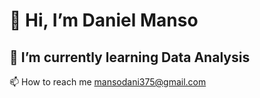 # 👋 Hi, I’m Daniel Manso

## 🌱 I’m currently learning Data Analysis
📫 How to reach me mansodani375@gmail.com

<!---
danimanrey/danimanrey is a ✨ special ✨ repository because its `README.md` (this file) appears on your GitHub profile.
You can click the Preview link to take a look at your changes.
--->

